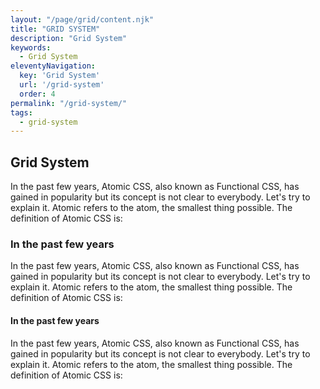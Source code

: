 ```yaml
---
layout: "/page/grid/content.njk"
title: "GRID SYSTEM"
description: "Grid System"
keywords: 
  - Grid System
eleventyNavigation:
  key: 'Grid System'
  url: '/grid-system'
  order: 4
permalink: "/grid-system/"
tags: 
  - grid-system
---
```


## Grid System

In the past few years, Atomic CSS, also known as Functional CSS, has gained in popularity but its concept is not clear to everybody. Let's try to explain it.
Atomic refers to the atom, the smallest thing possible. The definition of Atomic CSS is:

### In the past few years

In the past few years, Atomic CSS, also known as Functional CSS, has gained in popularity but its concept is not clear to everybody. Let's try to explain it.
Atomic refers to the atom, the smallest thing possible. The definition of Atomic CSS is:

#### In the past few years

In the past few years, Atomic CSS, also known as Functional CSS, has gained in popularity but its concept is not clear to everybody. Let's try to explain it.
Atomic refers to the atom, the smallest thing possible. The definition of Atomic CSS is: